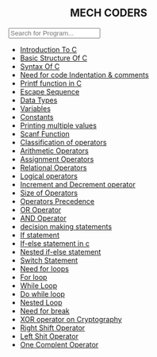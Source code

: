 <!DOCTYPE html>
<html>
<head>
<meta name="viewport" content="width=device-width, initial-scale=1">
<style>
* {
  box-sizing: border-box;
}

#myInput {
  background-image: url('/css/searchicon.png');
  background-position: 10px 12px;
  background-repeat: no-repeat;
  width: 100%;
  font-size: 16px;
  padding: 12px 20px 12px 20px;
  border: 1px solid #ddd;
  margin-bottom: 12px;
}

#myUL {
  list-style-type: none;
  padding: 0;
  margin: 0;
}

#myUL li a {
  border: 1px solid #ddd;
  margin-top: -1px; /* Prevent double borders */
  background-color: #f6f6f6;
  padding: 12px;
  text-decoration: none;
  font-size: 18px;
  color: black;
  display: block
}

#myUL li a:hover:not(.header) {
  background-color: gray;
}
</style>
</head>
<body>

<h2 style="text-align:center;">MECH CODERS</h2>

<input type="text" id="myInput" onkeyup="myFunction()" placeholder="Search for Program..." title="Type in a name">

<ul id="myUL">
  <li><a href="https://youtu.be/lJ4dRc_mn0w" target="_blank">Introduction To C</a></li>
  <li><a href="https://youtu.be/Jz0vvEd3Fr0" target="_blank">Basic Structure Of C</a></li>

  <li><a href="https://youtu.be/YqwYEKjGxdU" target="_blank">Syntax Of C</a></li>
  <li><a href="https://youtu.be/Dw0-WRpBKww" target="_blank">Need for code Indentation & comments</a></li>

  <li><a href="https://youtu.be/53UzOVLWXsc" target="_blank">Printf function in C </a></li>
  <li><a href="https://youtu.be/ULXZlskzR84" target="_blank">Escape Sequence </a></li>
  <li><a href="https://youtu.be/Z91sIKxzG8M" target="_blank">Data Types</a></li>
  <li><a href="https://youtu.be/zEhL5YOn1HU" target="_blank">Variables</a></li>
  <li><a href="https://youtu.be/KAvK4b_8POA" target="_blank">Constants </a></li>
  <li><a href="https://youtu.be/nnnFM_NTsEM" target="_blank">Printing multiple values</a></li>
  <li><a href="https://youtu.be/wedZlcsd8b4" target="_blank">Scanf Function</a></li>
  <li><a href="https://youtu.be/6gbiJMbM10M" target="_blank">Classification of operators</a></li>
  <li><a href="https://youtu.be/SY9OTe-0k8w" target="_blank">Arithmetic Operators</a></li>
  <li><a href="https://youtu.be/Xdiqd1SpXiw" target="_blank">Assignment Operators</a></li>
  <li><a href="https://youtu.be/IVb3EwXo5N8" target="_blank">Relational Operators</a></li>
  <li><a href="https://youtu.be/o3rd_RMD7Ss" target="_blank">Logical operators</a></li>
  <li><a href="https://youtu.be/kxT0tvdAkrg" target="_blank">Increment and Decrement operator</a></li>
  <li><a href="https://youtu.be/0rcx-fMi6Gw" target="_blank">Size of Operators</a></li>
  <li><a href="https://youtu.be/t1_MK1Rc67g" target="_blank">Operators Precedence</a></li>
  <li><a href="https://youtu.be/9qYD12jws8g" target="_blank">OR Operator </a></li>
  <li><a href="https://youtu.be/OFzbCdCwPH8" target="_blank">AND Operator</a></li>
  <li><a href="https://youtu.be/G_zb__cV9Xk" target="_blank">decision making statements</a></li>
  <li><a href="https://youtu.be/4R_CE2zbHNk" target="_blank">If statement</a></li>
  <li><a href="https://youtu.be/zf4HKkixouU" target="_blank">If-else statement in c </a></li>
  <li><a href="https://youtu.be/yXGhtygJ6c8" target="_blank">Nested if-else statement</a></li>
  <li><a href="https://youtu.be/S7-8Auntzlk" target="_blank">Switch Statement</a></li>
  <li><a href="https://youtu.be/FFiDX6akfKE" target="_blank">Need for loops</a></li>
  <li><a href="https://youtu.be/l6HzdW65c4I" target="_blank">For loop</a></li>
  <li><a href="https://youtu.be/A0ZzFqbJ9sM" target="_blank">While Loop</a></li>
  <li><a href="https://youtu.be/O3ZLlRz4M-s" target="_blank">Do while loop</a></li>
  <li><a href="https://youtu.be/R7_FAFO5BMs" target="_blank">Nested Loop</a></li>
  <li><a href="https://youtu.be/nRddDZWIcak" target="_blank">Need for break</a></li>
  <li><a href="https://youtu.be/wud-yiI_-XM" target="_blank">XOR operator on Cryptography</a></li>
  <li><a href="https://youtu.be/y2tUNlnS1fc" target="_blank">Right Shift Operator</a></li>
  <li><a href="https://youtu.be/sUMLLAoI8Kw" target="_blank">Left Shit Operator</a></li>
  <li><a href="https://youtu.be/kzw9oVz1rjw" target="_blank">One Complent Operator</a></li>





</ul>

<script>
function myFunction() {
    var input, filter, ul, li, a, i, txtValue;
    input = document.getElementById("myInput");
    filter = input.value.toUpperCase();
    ul = document.getElementById("myUL");
    li = ul.getElementsByTagName("li");
    for (i = 0; i < li.length; i++) {
        a = li[i].getElementsByTagName("a")[0];
        txtValue = a.textContent || a.innerText;
        if (txtValue.toUpperCase().indexOf(filter) > -1) {
            li[i].style.display = "";
        } else {
            li[i].style.display = "none";
        }
    }
}
</script>

</body>
</html>
